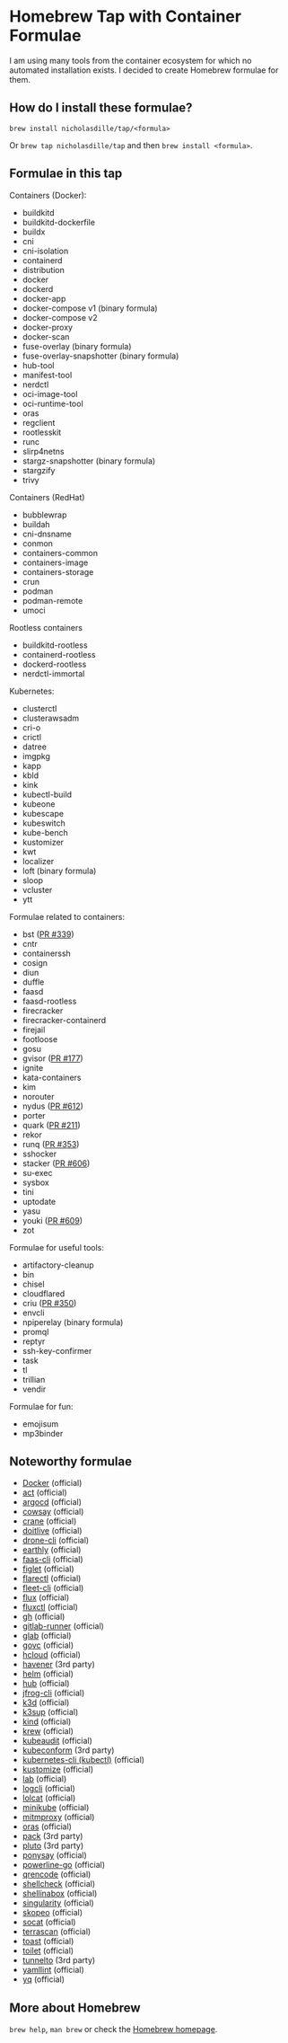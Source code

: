 # Homebrew Tap with Container Formulae

I am using many tools from the container ecosystem for which no automated installation exists. I decided to create Homebrew formulae for them.

## How do I install these formulae?

`brew install nicholasdille/tap/<formula>`

Or `brew tap nicholasdille/tap` and then `brew install <formula>`.

## Formulae in this tap

Containers (Docker):

- buildkitd
- buildkitd-dockerfile
- buildx
- cni
- cni-isolation
- containerd
- distribution
- docker
- dockerd
- docker-app
- docker-compose v1 (binary formula)
- docker-compose v2
- docker-proxy
- docker-scan
- fuse-overlay (binary formula)
- fuse-overlay-snapshotter (binary formula)
- hub-tool
- manifest-tool
- nerdctl
- oci-image-tool
- oci-runtime-tool
- oras
- regclient
- rootlesskit
- runc
- slirp4netns
- stargz-snapshotter (binary formula)
- stargzify
- trivy

Containers (RedHat)

- bubblewrap
- buildah
- cni-dnsname
- conmon
- containers-common
- containers-image
- containers-storage
- crun
- podman
- podman-remote
- umoci

Rootless containers

- buildkitd-rootless
- containerd-rootless
- dockerd-rootless
- nerdctl-immortal

Kubernetes:

- clusterctl
- clusterawsadm
- cri-o
- crictl
- datree
- imgpkg
- kapp
- kbld
- kink
- kubectl-build
- kubeone
- kubescape
- kubeswitch
- kube-bench
- kustomizer
- kwt
- localizer
- loft (binary formula)
- sloop
- vcluster
- ytt

Formulae related to containers:

- bst ([PR #339](https://github.com/nicholasdille/homebrew-tap/pull/339))
- cntr
- containerssh
- cosign
- diun
- duffle
- faasd
- faasd-rootless
- firecracker
- firecracker-containerd
- firejail
- footloose
- gosu
- gvisor ([PR #177](https://github.com/nicholasdille/homebrew-tap/pull/177))
- ignite
- kata-containers
- kim
- norouter
- nydus ([PR #612](https://github.com/nicholasdille/homebrew-tap/pull/612))
- porter
- quark ([PR #211](https://github.com/nicholasdille/homebrew-tap/pull/211))
- rekor
- runq ([PR #353](https://github.com/nicholasdille/homebrew-tap/pull/353))
- sshocker
- stacker ([PR #606](https://github.com/nicholasdille/homebrew-tap/pull/606))
- su-exec
- sysbox
- tini
- uptodate
- yasu
- youki ([PR #609](https://github.com/nicholasdille/homebrew-tap/pull/609))
- zot

Formulae for useful tools:

- artifactory-cleanup
- bin
- chisel
- cloudflared
- criu ([PR #350](https://github.com/nicholasdille/homebrew-tap/pull/350))
- envcli
- npiperelay (binary formula)
- promql
- reptyr
- ssh-key-confirmer
- task
- tl
- trillian
- vendir

Formulae for fun:

- emojisum
- mp3binder

## Noteworthy formulae

- [Docker](https://formulae.brew.sh/formula/docker#default) (official)
- [act](https://formulae.brew.sh/formula/act#default) (official)
- [argocd](https://formulae.brew.sh/formula/argocd#default) (official)
- [cowsay](https://formulae.brew.sh/formula/cowsay#default) (official)
- [crane](https://formulae.brew.sh/formula/crane#default) (official)
- [doitlive](https://formulae.brew.sh/formula/doitlive#default) (official)
- [drone-cli](https://formulae.brew.sh/formula/drone-cli#default) (official)
- [earthly](https://formulae.brew.sh/formula/earthly#default) (official)
- [faas-cli](https://formulae.brew.sh/formula/faas-cli#default) (official)
- [figlet](https://formulae.brew.sh/formula/figlet#default) (official)
- [flarectl](https://formulae.brew.sh/formula/flarectl#default) (official)
- [fleet-cli](https://formulae.brew.sh/formula/fleet-cli#default) (official)
- [flux](https://formulae.brew.sh/formula/flux#default) (official)
- [fluxctl](https://formulae.brew.sh/formula/fluxctl#default) (official)
- [gh](https://formulae.brew.sh/formula/gh#default) (official)
- [gitlab-runner](https://formulae.brew.sh/formula/gitlab-runner#default) (official)
- [glab](https://formulae.brew.sh/formula/glab#default) (official)
- [govc](https://formulae.brew.sh/formula/govc#default) (official)
- [hcloud](https://formulae.brew.sh/hcloud/docker#default) (official)
- [havener](https://github.com/homeport/havener) (3rd party)
- [helm](https://formulae.brew.sh/formula/helm#default) (official)
- [hub](https://formulae.brew.sh/formula/hub#default) (official)
- [jfrog-cli](https://formulae.brew.sh/formula/jfrog-cli#default) (official)
- [k3d](https://formulae.brew.sh/formula/k3d#default) (official)
- [k3sup](https://formulae.brew.sh/formula/k3sup#default) (official)
- [kind](https://formulae.brew.sh/formula/kind#default) (official)
- [krew](https://formulae.brew.sh/formula/krew#default) (official)
- [kubeaudit](https://formulae.brew.sh/formula/kubeaudit#default) (official)
- [kubeconform](https://github.com/yannh/kubeconform) (3rd party)
- [kubernetes-cli (kubectl)](https://formulae.brew.sh/formula/kubernetes-cli#default) (official)
- [kustomize](https://formulae.brew.sh/formula/kustomize#default) (official)
- [lab](https://formulae.brew.sh/formula/lab#default) (official)
- [logcli](https://formulae.brew.sh/formula/logcli#default) (official)
- [lolcat](https://formulae.brew.sh/formula/lolcat#default) (official)
- [minikube](https://formulae.brew.sh/formula/minikube) (official)
- [mitmproxy](https://formulae.brew.sh/formula/mitmproxy#default) (official)
- [oras](https://formulae.brew.sh/formula/oras#default) (official)
- [pack](https://github.com/buildpacks/homebrew-tap/blob/main/Formula/pack.rb) (3rd party)
- [pluto](https://github.com/FairwindsOps/Pluto) (3rd party)
- [ponysay](https://formulae.brew.sh/formula/ponysay#default) (official)
- [powerline-go](https://formulae.brew.sh/formula/powerline-go#default) (official)
- [qrencode](https://formulae.brew.sh/formula/qrencode#default) (official)
- [shellcheck](https://formulae.brew.sh/formula/shellcheck#default) (official)
- [shellinabox](https://formulae.brew.sh/formula/shellinabox#default) (official)
- [singularity](https://formulae.brew.sh/formula/singularity#default) (official)
- [skopeo](https://formulae.brew.sh/formula/skopeo#default) (official)
- [socat](https://formulae.brew.sh/formula/socat#default) (official)
- [terrascan](https://formulae.brew.sh/formula/terrascan) (official)
- [toast](https://formulae.brew.sh/formula/toast#default) (official)
- [toilet](https://formulae.brew.sh/formula/toilet#default) (official)
- [tunnelto](https://github.com/agrinman/tunnelto) (3rd party)
- [yamllint](https://formulae.brew.sh/formula/yamllint#default) (official)
- [yq](https://formulae.brew.sh/formula/yq#default) (official)

## More about Homebrew

`brew help`, `man brew` or check the [Homebrew homepage](https://brew.sh).
